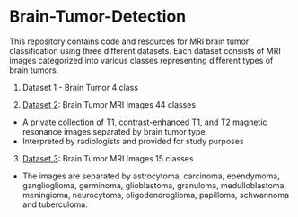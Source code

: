 # Brain-Tumor-Detection
This repository contains code and resources for MRI brain tumor classification using three different datasets. Each dataset consists of MRI images categorized into various classes representing different types of brain tumors.

1. Dataset 1 - Brain Tumor 4 class

2. [Dataset 2](https://www.kaggle.com/datasets/fernando2rad/brain-tumor-mri-images-44c/data): Brain Tumor MRI Images 44 classes
- A private collection of T1, contrast-enhanced T1, and T2 magnetic resonance images separated by brain tumor type.
- Interpreted by radiologists and provided for study purposes

3. [Dataset 3](https://www.kaggle.com/datasets/fernando2rad/brain-tumor-mri-images-44c/data): Brain Tumor MRI Images 15 classes
- The images are separated by astrocytoma, carcinoma, ependymoma, ganglioglioma, germinoma, glioblastoma, granuloma, medulloblastoma, meningioma, neurocytoma, oligodendroglioma, papilloma, schwannoma and tuberculoma.
